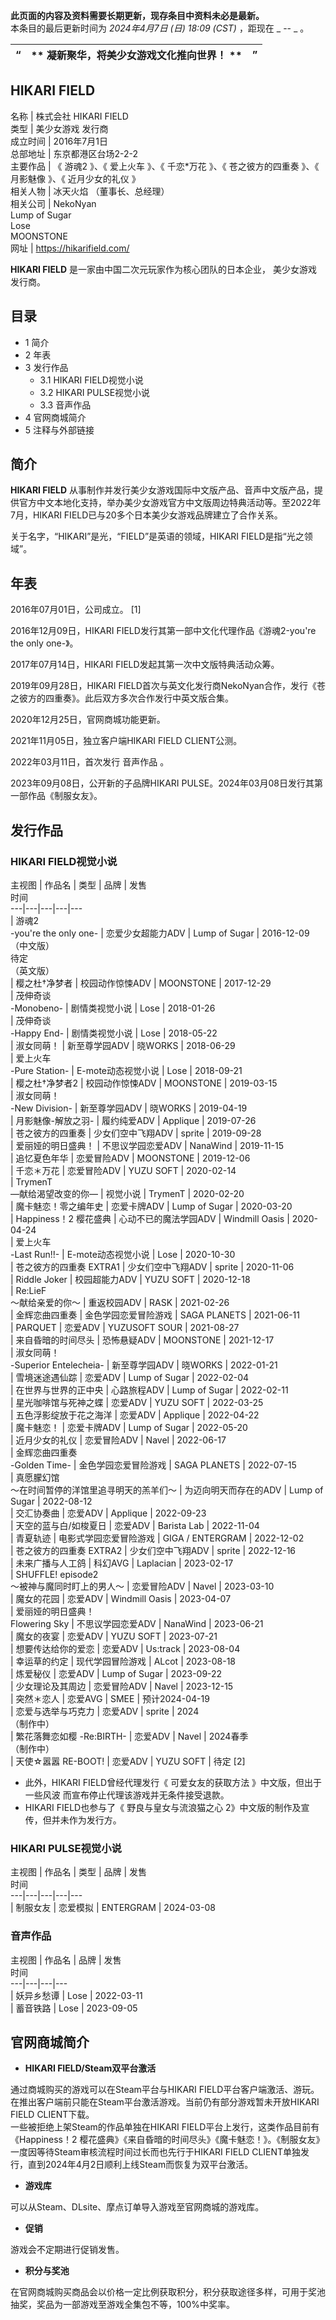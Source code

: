 **此页面的内容及资料需要长期更新，现存条目中资料未必是最新。**  
本条目的最后更新时间为 _2024年4月7日 (日) 18:09 (CST)_ ，距现在 _ \--  _ 。

“  |  ** 凝新聚华，将美少女游戏文化推向世界！  ** |  ”   
---|---|---  
HIKARI FIELD  
---  
名称  |  株式会社 HIKARI FIELD   
类型  |  美少女游戏  发行商   
成立时间  |  2016年7月1日   
总部地址  |  东京都港区台场2-2-2   
主要作品  |  《  游魂2  》、《  爱上火车  》、《  千恋*万花  》、《  苍之彼方的四重奏  》、《  月影魅像  》、《  近月少女的礼仪  》   
相关人物  |  冰天火焰  （董事长、总经理）   
相关公司  |  NekoNyan   
Lump of Sugar  
Lose  
MOONSTONE  
网址  |  https://hikarifield.com/   
  
**HIKARI FIELD** 是一家由中国二次元玩家作为核心团队的日本企业，  美少女游戏  发行商。

##  目录

  * 1  简介 
  * 2  年表 
  * 3  发行作品 
    * 3.1  HIKARI FIELD视觉小说 
    * 3.2  HIKARI PULSE视觉小说 
    * 3.3  音声作品 
  * 4  官网商城简介 
  * 5  注释与外部链接 

##  简介

**HIKARI FIELD**
从事制作并发行美少女游戏国际中文版产品、音声中文版产品，提供官方中文本地化支持，举办美少女游戏官方中文版周边特典活动等。至2022年7月，HIKARI
FIELD已与20多个日本美少女游戏品牌建立了合作关系。

关于名字，“HIKARI”是光，“FIELD”是英语的领域，HIKARI FIELD是指“光之领域”。

##  年表

2016年07月01日，公司成立。  [1]

2016年12月09日，HIKARI FIELD发行其第一部中文化代理作品《游魂2-you're the only one-》。

2017年07月14日，HIKARI FIELD发起其第一次中文版特典活动众筹。

2019年09月28日，HIKARI FIELD首次与英文化发行商NekoNyan合作，发行《苍之彼方的四重奏》。此后双方多次合作发行中英文版合集。

2020年12月25日，官网商城功能更新。

2021年11月05日，独立客户端HIKARI FIELD CLIENT公测。

2022年03月11日，首次发行  音声作品  。

2023年09月08日，公开新的子品牌HIKARI PULSE。2024年03月08日发行其第一部作品《制服女友》。

##  发行作品

###  HIKARI FIELD视觉小说

主视图  |  作品名  |  类型  |  品牌  |  发售   
时间  
---|---|---|---|---  
|  游魂2  
-you're the only one-  |  恋爱少女超能力ADV  |  Lump of Sugar  |  2016-12-09   
（中文版）  
待定  
（英文版）  
|  樱之杜†净梦者  |  校园动作惊悚ADV  |  MOONSTONE  |  2017-12-29   
|  茂伸奇谈  
-Monobeno-  |  剧情类视觉小说  |  Lose  |  2018-01-26   
|  茂伸奇谈  
-Happy End-  |  剧情类视觉小说  |  Lose  |  2018-05-22   
|  淑女同萌！  |  新至尊学园ADV  |  晓WORKS  |  2018-06-29   
|  爱上火车  
-Pure Station-  |  E-mote动态视觉小说  |  Lose  |  2018-09-21   
|  樱之杜†净梦者2  |  校园动作惊悚ADV  |  MOONSTONE  |  2019-03-15   
|  淑女同萌！  
-New Division-  |  新至尊学园ADV  |  晓WORKS  |  2019-04-19   
|  月影魅像-解放之羽-  |  履约纯爱ADV  |  Applique  |  2019-07-26   
|  苍之彼方的四重奏  |  少女们空中飞翔ADV  |  sprite  |  2019-09-28   
|  爱丽娅的明日盛典！  |  不思议学园恋爱ADV  |  NanaWind  |  2019-11-15   
|  追忆夏色年华  |  恋爱冒险ADV  |  MOONSTONE  |  2019-12-06   
|  千恋＊万花  |  恋爱冒险ADV  |  YUZU SOFT  |  2020-02-14   
|  TrymenT  
―献给渴望改变的你―  |  视觉小说  |  TrymenT  |  2020-02-20   
|  魔卡魅恋！零之编年史  |  恋爱卡牌ADV  |  Lump of Sugar  |  2020-03-20   
|  Happiness！2 樱花盛典  |  心动不已的魔法学园ADV  |  Windmill Oasis  |  2020-04-24   
|  爱上火车  
-Last Run!!-  |  E-mote动态视觉小说  |  Lose  |  2020-10-30   
|  苍之彼方的四重奏 EXTRA1  |  少女们空中飞翔ADV  |  sprite  |  2020-11-06   
|  Riddle Joker  |  校园超能力ADV  |  YUZU SOFT  |  2020-12-18   
|  Re:LieF  
～献给亲爱的你～  |  重返校园ADV  |  RASK  |  2021-02-26   
|  金辉恋曲四重奏  |  金色学园恋爱冒险游戏  |  SAGA PLANETS  |  2021-06-11   
|  PARQUET  |  恋爱ADV  |  YUZUSOFT SOUR  |  2021-08-27   
|  来自昏暗的时间尽头  |  恐怖悬疑ADV  |  MOONSTONE  |  2021-12-17   
|  淑女同萌！  
-Superior Entelecheia-  |  新至尊学园ADV  |  晓WORKS  |  2022-01-21   
|  雪境迷途遇仙踪  |  恋爱ADV  |  Lump of Sugar  |  2022-02-04   
|  在世界与世界的正中央  |  心路旅程ADV  |  Lump of Sugar  |  2022-02-11   
|  星光咖啡馆与死神之蝶  |  恋爱ADV  |  YUZU SOFT  |  2022-03-25   
|  五色浮影绽放于花之海洋  |  恋爱ADV  |  Applique  |  2022-04-22   
|  魔卡魅恋！  |  恋爱卡牌ADV  |  Lump of Sugar  |  2022-05-20   
|  近月少女的礼仪  |  恋爱冒险ADV  |  Navel  |  2022-06-17   
|  金辉恋曲四重奏  
-Golden Time-  |  金色学园恋爱冒险游戏  |  SAGA PLANETS  |  2022-07-15   
|  真愿朦幻馆  
～在时间暂停的洋馆里追寻明天的羔羊们～  |  为迈向明天而存在的ADV  |  Lump of Sugar  |  2022-08-12   
|  交汇协奏曲  |  恋爱ADV  |  Applique  |  2022-09-23   
|  天空的蓝与白/如梭夏日  |  恋爱ADV  |  Barista Lab  |  2022-11-04   
|  青夏轨迹  |  电影式学园恋爱冒险游戏  |  GIGA  / ENTERGRAM  |  2022-12-02   
|  苍之彼方的四重奏 EXTRA2  |  少女们空中飞翔ADV  |  sprite  |  2022-12-16   
|  未来广播与人工鸽  |  科幻AVG  |  Laplacian  |  2023-02-17   
|  SHUFFLE! episode2  
～被神与魔同时盯上的男人～  |  恋爱冒险ADV  |  Navel  |  2023-03-10   
|  魔女的花园  |  恋爱ADV  |  Windmill Oasis  |  2023-04-07   
|  爱丽娅的明日盛典！  
Flowering Sky  |  不思议学园恋爱ADV  |  NanaWind  |  2023-06-21   
|  魔女的夜宴  |  恋爱ADV  |  YUZU SOFT  |  2023-07-21   
|  想要传达给你的爱恋  |  恋爱ADV  |  Us:track  |  2023-08-04   
|  幸运草的约定  |  现代学园冒险游戏  |  ALcot  |  2023-08-18   
|  炼爱秘仪  |  恋爱ADV  |  Lump of Sugar  |  2023-09-22   
|  少女理论及其周边  |  恋爱冒险ADV  |  Navel  |  2023-12-15   
|  突然＊恋人  |  恋爱AVG  |  SMEE  |  预计2024-04-19   
|  恋爱与选举与巧克力  |  恋爱ADV  |  sprite  |  2024   
（制作中）  
|  繁花落舞恋如樱  -Re:BIRTH-  |  恋爱ADV  |  Navel  |  2024春季   
（制作中）  
|  天使☆嚣嚣 RE-BOOT!  |  恋爱ADV  |  YUZU SOFT  |  待定  [2]    
  
  
  * 此外，HIKARI FIELD曾经代理发行《  可爱女友的获取方法  》中文版，但出于  一些风波  而宣布停止代理该游戏并无条件接受退款。 
  * HIKARI FIELD也参与了《  野良与皇女与流浪猫之心  2》中文版的制作及宣传，但并未作为发行方。 

###  HIKARI PULSE视觉小说

主视图  |  作品名  |  类型  |  品牌  |  发售   
时间  
---|---|---|---|---  
|  制服女友  |  恋爱模拟  |  ENTERGRAM  |  2024-03-08   
  
###  音声作品

主视图  |  作品名  |  品牌  |  发售   
时间  
---|---|---|---  
|  妖异乡愁谭  |  Lose  |  2022-03-11   
|  蓄音铁路  |  Lose  |  2023-09-05   
  
##  官网商城简介

  * **HIKARI FIELD/Steam双平台激活**

通过商城购买的游戏可以在Steam平台与HIKARI FIELD平台客户端激活、游玩。  
在推出客户端前只能在Steam平台激活游戏。当前仍有部分游戏暂未开放HIKARI FIELD CLIENT下载。  
一些被拒绝上架Steam的作品单独在HIKARI FIELD平台上发行，这类作品目前有《Happiness！2
樱花盛典》《来自昏暗的时间尽头》《魔卡魅恋！》。《制服女友》一度因等待Steam审核流程时间过长而也先行于HIKARI FIELD
CLIENT单独发行，直到2024年4月2日顺利上线Steam而恢复为双平台激活。

  * **游戏库**

可以从Steam、DLsite、摩点订单导入游戏至官网商城的游戏库。

  * **促销**

游戏会不定期进行促销发售。

  * **积分与奖池**

在官网商城购买商品会以价格一定比例获取积分，积分获取途径多样，可用于奖池抽奖，奖品为一部游戏至游戏全集包不等，100%中奖率。